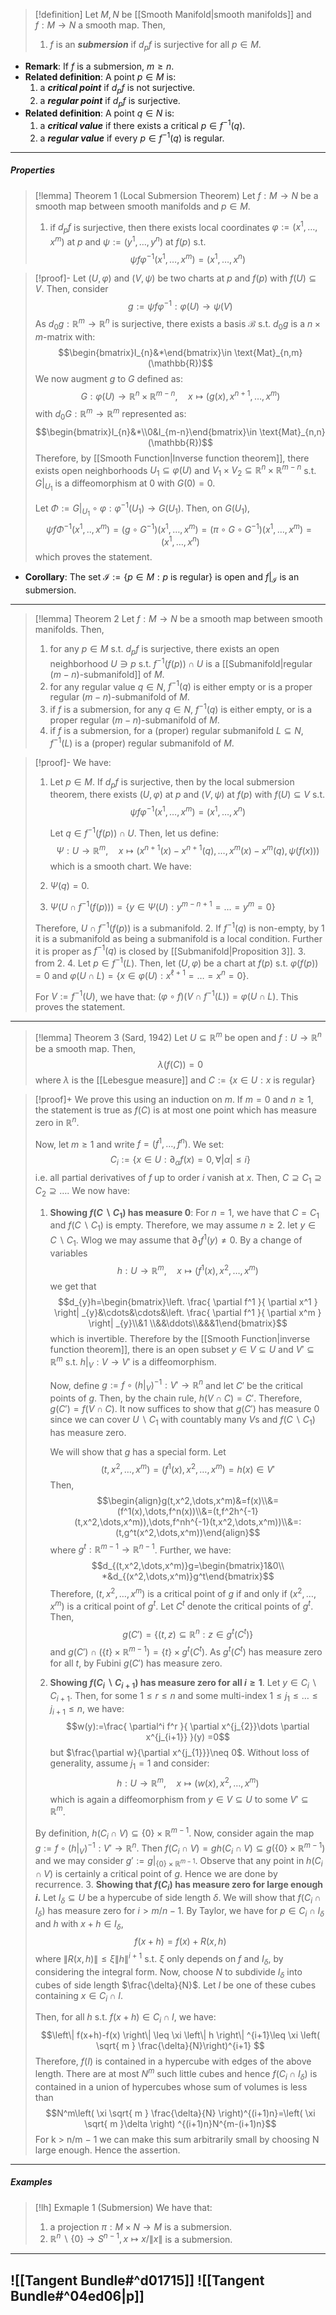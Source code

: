 > [!definition]
> Let $M,N$ be [[Smooth Manifold|smooth manifolds]] and $f:M\to N$ a smooth map. Then, 
> 1. $f$ is an ***submersion*** if $d_{p}f$ is surjective for all $p\in M$.
- **Remark**: If $f$ is a submersion, $m\geq n$.
- **Related definition**: A point $p\in M$ is: 
	1. a ***critical point*** if $d_{p}f$ is not surjective.
	2. a ***regular point*** if $d_{p}f$ is surjective.
- **Related definition**: A point $q\in N$ is: 
	1. a ***critical value*** if there exists a critical $p\in f^{-1}(q)$.
	2. a ***regular value*** if every $p\in f^{-1}(q)$ is regular.
---
##### Properties
> [!lemma] Theorem 1 (Local Submersion Theorem)
> Let $f:M\to N$ be a smooth map between smooth manifolds and $p\in M$.
> 1. if $d_{p}f$ is surjective, then there exists local coordinates $\varphi:=(x^1,\dots,x^m)$ at $p$ and $\psi:=(y^1,\dots,y^n)$ at $f(p)$ s.t. $$\psi f\varphi ^{-1}(x^1,\dots,x^m)=(x^1,\dots,x^n)$$

> [!proof]-
> Let $(U,\varphi)$ and $(V,\psi)$ be two charts at $p$ and $f(p)$ with $f(U)\subseteq V$. Then, consider $$g:=\psi f\varphi ^{-1}:\varphi(U)\to \psi(V)$$As $d_{0}g:\mathbb{R}^m\to \mathbb{R}^n$ is surjective, there exists a basis $\mathcal{B}$ s.t. $d_{0}g$ is a $n\times m$-matrix with: $$\begin{bmatrix}I_{n}&*\end{bmatrix}\in \text{Mat}_{n,m}(\mathbb{R})$$We now augment $g$ to $G$ defined as: $$G:\varphi(U)\to \mathbb{R}^{n}\times \mathbb{R}^{m-n},\quad x\mapsto(g(x),x^{n+1},\dots,x^m)$$with $d_{0}G:\mathbb{R}^m\to \mathbb{R}^m$ represented as: $$\begin{bmatrix}I_{n}&*\\0&I_{m-n}\end{bmatrix}\in \text{Mat}_{n,n}(\mathbb{R})$$Therefore, by [[Smooth Function|Inverse function theorem]], there exists open neighborhoods $U_{1}\subseteq \varphi(U)$ and $V_{1}\times V_{2}\subseteq \mathbb{R}^{n}\times \mathbb{R}^{m-n}$ s.t. $G|_{U_{1}}$ is a diffeomorphism at $0$ with $G(0)=0$. 
> 
> Let $\Phi:= G|_{U_{1}}\circ\varphi:\varphi ^{-1}(U_{1})\to G(U_{1})$. Then, on $G(U_{1})$, $$\psi f\Phi ^{-1}(x^1,..,x^m)=(g\circ G^{-1})(x^1,\dots,x^m)=(\pi \circ G\circ G^{-1})(x^1,\dots,x^m)=(x^1,\dots,x^n)$$which proves the statement. 
- **Corollary**: The set $\mathcal{I}:=\{ p\in M: p\text{ is regular}\}$ is open and $f|_{\mathcal{I}}$ is an submersion.
---
> [!lemma] Theorem 2 
> Let $f:M\to N$ be a smooth map between smooth manifolds. Then, 
> 1. for any $p\in M$ s.t. $d_{p}f$ is surjective, there exists an open neighborhood $U\ni p$ s.t. $f^{-1}(f(p))\cap U$ is a [[Submanifold|regular $(m-n)$-submanifold]] of $M$.
> 2. for any regular value $q\in N$, $f^{-1}(q)$ is either empty or is a proper regular $(m-n)$-submanifold of $M$.
> 3. if $f$ is a submersion, for any $q\in N$, $f^{-1}(q)$ is either empty, or is a proper regular $(m-n)$-submanifold of $M$.
> 4. if $f$ is a submersion, for a (proper) regular submanifold $L\subseteq N$, $f^{-1}(L)$ is a (proper) regular submanifold of $M$.

> [!proof]-
> We have:
> 1. Let $p\in M$. If $d_{p}f$ is surjective, then by the local submersion theorem, there exists $(U,\varphi)$ at $p$ and $(V,\psi)$ at $f(p)$ with $f(U)\subseteq V$ s.t. $$\psi f\varphi ^{-1}(x^1,\dots,x^m)=(x^1,\dots,x^n)$$
>    
>    Let $q\in f^{-1}(f(p))\cap U$. Then, let us define: $$\Psi:U\to \mathbb{R}^{m},\quad x\mapsto(x^{n+1}(x)-x^{n+1}(q),\dots,x^{m}(x)-x^{m}(q),\psi(f(x)))$$which is a smooth chart. We have:
> 	1. $\Psi(q)=0$. 
> 	2. $\Psi(U\cap f^{-1}(f(p)))=\{ y\in \Psi(U):y^{m-n+1}=\dots=y^m=0\}$
> 
> 	Therefore, $U\cap f^{-1}(f(p))$ is a submanifold.
> 2. If $f^{-1}(q)$ is non-empty, by 1 it is a submanifold as being a submanifold is a local condition. Further it is proper as $f^{-1}(q)$ is closed by [[Submanifold|Proposition 3]].
> 3. from 2.
> 4. Let $p\in f^{-1}(L)$. Then, let $(U,\varphi)$ be a chart at $f(p)$ s.t. $\varphi(f(p))=0$ and $\varphi(U\cap L)=\{ x\in \varphi(U):x^{\ell+1}=\dots =x^{n}=0 \}$.
>    
>    For $V:=f^{-1}(U)$, we have that: $(\varphi \circ f)(V\cap f^{-1}(L))=\varphi(U\cap L)$. This proves the statement.
---
> [!lemma] Theorem 3 (Sard, 1942)
> Let $U\subseteq \mathbb{R}^m$ be open and $f:U\to \mathbb{R}^n$ be a smooth map. Then, $$\lambda(f(C))=0$$where $\lambda$ is the [[Lebesgue measure]] and $C:=\{ x\in U :x\text{ is regular}\}$

> [!proof]+
> We prove this using an induction on $m$. If $m=0$ and $n\geq 1$, the statement is true as $f(C)$ is at most one point which has measure zero in $\mathbb{R}^n$. 
> 
> Now, let $m\geq 1$ and write $f=(f^1,\dots,f^n)$. We set: $$C_{i}:=\{ x\in U:\partial_{\alpha}f(x)=0,\forall \left| \alpha \right| \leq i\}$$i.e. all partial derivatives of $f$ up to order $i$ vanish at $x$. Then, $C\supseteq C_{1}\supseteq C_{2}\supseteq\dots$. We now have:
> 1. **Showing $f(C \backslash C_{1})$ has measure $0$**:
>    For $n=1$, we have that $C=C_{1}$ and $f(C \backslash C_{1})$ is  empty. Therefore, we may assume $n\geq 2$. let $y\in C\backslash C_{1}$. Wlog we may assume that $\partial_{1}f^1(y)\neq 0$. By a change of variables $$h:U\to \mathbb{R}^m,\quad x\mapsto(f^1(x),x^2,\dots,x^m)$$ we get that $$d_{y}h=\begin{bmatrix}\left. \frac{ \partial f^1 }{ \partial x^1 } \right| _{y}&\cdots&\cdots&\left. \frac{ \partial f^1 }{ \partial x^m } \right| _{y}\\&1 \\&&\ddots\\&&&1\end{bmatrix}$$which is invertible. Therefore by the [[Smooth Function|inverse function theorem]], there is an open subset $y\in V\subseteq U$ and $V'\subseteq \mathbb{R}^m$ s.t. $h|_{V}:V\to V'$ is a diffeomorphism. 
>    
>    Now, define $g:=f\circ (h|_{V})^{-1}:V'\to \mathbb{R}^n$ and let $C'$ be the critical points of $g$. Then, by the chain rule, $h(V\cap C)=C'$. Therefore, $g(C')=f(V\cap C)$. It now suffices to show that $g(C')$ has measure $0$ since we can cover $U \backslash C_{1}$ with countably many $V$s and $f(C \backslash C_{1})$ has measure zero.
>    
>    We will show that $g$ has a special form. Let $$(t,x^2,\dots,x^m)=(f^1(x),x^2,\dots,x^m)=h(x)\in V'$$Then, $$\begin{align}g(t,x^2,\dots,x^m)&=f(x)\\&=(f^1(x),\dots,f^n(x))\\&=(t,f^2h^{-1}(t,x^2,\dots,x^m)),\dots,f^nh^{-1}(t,x^2,\dots,x^m))\\&=:(t,g^t(x^2,\dots,x^m))\end{align}$$where $g^t:\mathbb{R}^{m-1}\to \mathbb{R}^{n-1}$. Further, we have: $$d_{(t,x^2,\dots,x^m)}g=\begin{bmatrix}1&0\\ *&d_{(x^2,\dots,x^m)}g^t\end{bmatrix}$$Therefore, $(t,x^2,\dots,x^m)$ is a critical point of $g$ if and only if $(x^2,\dots,x^m)$ is a critical point of $g^t$. Let $C^t$ denote the critical points of $g^t$. Then, $$g(C')=\{ (t,z)\subseteq \mathbb{R}^n:z \in g^t(C^t) \}$$and $g(C')\cap (\{ t \}\times \mathbb{R}^{m-1})=\{ t \}\times g^t(C^t)$. As $g^t(C^t)$ has measure zero for all $t$, by Fubini $g(C')$ has measure zero.
>  2. **Showing $f(C_{i} \backslash C_{i+1})$ has measure zero for all $i\geq 1$**.
> 	Let $y\in C_{i} \backslash C_{i+1}$. Then, for some $1\leq r\leq n$ and some multi-index $1\leq j_{1}\leq\dots\leq j_{i+1}\leq n$, we have: $$w(y):=\frac{ \partial^i f^r }{ \partial x^{j_{2}}\dots \partial x^{j_{i+1}} }(y) =0$$but $\frac{\partial w}{\partial x^{j_{1}}}\neq 0$. Without loss of generality, assume $j_{1}=1$ and consider: $$h:U\to \mathbb{R}^m,\quad x\mapsto (w(x),x^2,\dots,x^m)$$which is again a diffeomorphism from $y\in V\subseteq U$ to some $V'\subseteq \mathbb{R}^m$. 
> 	
> 	By definition, $h(C_{i}\cap V)\subseteq \{ 0 \}\times \mathbb{R}^{m-1}$. Now, consider again the map $g:=f\circ (h|_{V})^{-1}:V'\to \mathbb{R}^n$. Then $f(C_{i}\cap V)=gh(C_{i}\cap V)\subseteq g(\{ 0 \}\times \mathbb{R}^{m-1})$ and we may consider $g':=g|_{\{ 0 \}\times \mathbb{R}^{m-1}}$. Observe that any point in $h(C_{i}\cap V)$ is certainly a critical point of $g$. Hence we are done by recurrence.
>3. **Showing that $f(C_{i})$ has measure zero for large enough $i$.**
>   Let $I_{\delta}\subseteq U$ be a hypercube of side length $\delta$. We will show that $f(C_{i}\cap I_{\delta})$ has measure zero for $i>m/n-1$. By Taylor, we have for $p\in C_{i}\cap I_{\delta}$ and $h$ with $x+h\in I_{\delta}$, $$f(x+h)=f(x)+R(x,h)$$where $\left\| R(x,h) \right\|\leq \xi \left\| h \right\|^{i+1}$ s.t. $\xi$ only depends on $f$ and $I_{\delta}$, by considering the integral form. Now, choose $N$ to subdivide $I_{\delta}$ into cubes of side length $\frac{\delta}{N}$. Let $I$ be one of these cubes containing $x\in C_{i}\cap I$. 
>   
>    Then, for all $h$ s.t. $f(x+h)\in C_{i}\cap I$, we have: $$\left\| f(x+h)-f(x) \right\| \leq \xi \left\| h \right\| ^{i+1}\leq \xi \left( \sqrt{ m } \frac{\delta}{N}\right)^{i+1} $$Therefore, $f(I)$ is contained in a hypercube with edges of the above length. There are at most $N^m$ such little cubes and hence $f(C_{i}\cap I_{\delta})$ is contained in a union of hypercubes whose sum of volumes is less than $$N^m\left( \xi \sqrt{ m } \frac{\delta}{N} \right)^{(i+1)n}=\left( \xi \sqrt{ m }\delta \right) ^{(i+1)n}N^{m-(i+1)n}$$For k > n/m − 1 we can make this sum arbitrarily small by choosing N large enough. Hence the assertion.
---
##### Examples
> [!lh] Exmaple 1 (Submersion)
> We have that:
> 1. a projection $\pi:M\times N\to M$ is a submersion.
> 3. $\mathbb{R}^n\backslash\{ 0 \}\to S^{n-1},x\mapsto x /\|x\|$ is a submersion.
---
![[Tangent Bundle#^d01715]]
![[Tangent Bundle#^04ed06|p]]
---
